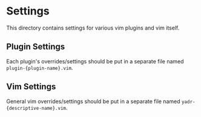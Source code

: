 # Settings

This directory contains settings for various vim plugins and vim itself.

## Plugin Settings

Each plugin's overrides/settings should be put in a separate file named `plugin-{plugin-name}.vim`.

## Vim Settings

General vim overrides/settings should be put in a separate file named `yadr-{descriptive-name}.vim`.
